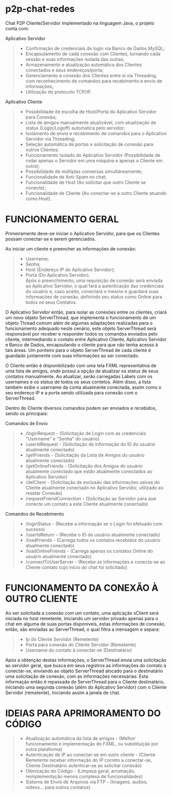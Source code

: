 # p2p-chat-redes
Chat P2P Cliente/Servidor implementado na linguagem Java, o projeto conta com:

Aplicativo Servidor
> - Confirmação de credenciais de login via Banco de Dados MySQL;</br>
> - Encapsulamento de cada conexão com Clientes, tornando cada sessão e suas informações isolada das outras;</br>
> - Armazenamento e atualização automática dos Clientes conectados e seus endereços/porta;</br>
> - Gerenciamento e conexão dos Clientes entre sí via Threading, com reconhecimento de comandos para recebimento e envio de informações;</br>
> - Utilização do protocolo TCP/IP.</br>

Aplicativo Cliente
> - Possibilidade de escolha de Host/Porta do Aplicativo Servidor para Conexão;</br>
> - Lista de amigos manualmente atualizável, com atualização de status (Login/Logoff) automática pelo servidor;</br>
> - Isolamento de envio e recebimento de comandos para o Aplicativo Servidor via Threading;</br>
> - Seleção automática de portas e solicitação de conexão para outros Clientes;</br>
> - Funcionamento Isolado do Aplicativo Servidor (Possibilidade de rodar apenas o Servidor em uma máquina e apenas o Cliente em outra);</br>
> - Possibilidade de múltiplas conversas simultâneamente;</br>
> - Funcionalidade de Anti-Spam no chat;</br>
> - Funcionalidade de Host (Ao solicitar que outro Cliente se conecte);</br>
> - Funcionalidade de Cliente (Ao conectar-se à outro Cliente atuando como Host).</br>

# FUNCIONAMENTO GERAL
Primeiramente deve-se iniciar o Aplicativo Servidor, para que os Clientes possam conectar-se e serem gerenciados.

Ao iniciar um cliente e preencher as informações de conexão:
> - Username;</br>
> - Senha;</br>
> - Host (Endereço IP do Aplicativo Servidor);</br>
> - Porta (Do Aplicativo Servidor).</br>
Após o preenchimento, uma requisição de conexão será enviada ao Aplicativo Servidor, o qual fará a autenticação das credenciais do usuário e, caso aceito, conectará o mesmo e guardará suas informações de conexão, definindo seu status como Online para todos os seus Contatos.

O Aplicativo Servidor então, para isolar as conexões entre os clientes, criará um novo objeto ServerThread, que implementa o funcionamento de um objeto Thread comum além de algumas adaptações realizadas para o funcionamento adequado neste cenário, este objeto ServerThread será responsável por receber e responder todos os comandos enviados pelo cliente, intermediando o contato entre Aplicativo Cliente, Aplicativo Servidor e Banco de Dados, encapsulando o cliente para que não tenha acesso à tais áreas. Um ponteiro para o objeto ServerThread de cada cliente é guardado juntamente com suas informações ao ser conectado.

O Cliente então é disponibilizado com uma tela FXML representativa de uma lista de amigos, onde possui a opção de atualizar os status de seus contatos manualmente. Ao atualizar, serão carregadas Labels com os usernames e os status de todos os seus contetos. Além disso, a lista também exibe o username da conta atualmente conectada, assim como o seu endereço IP e a porta sendo utilizada para conexão com o ServerThread.

Dentro do Cliente diversos comandos podem ser enviados e recebidos, sendo os principais:

Comandos de Envio
> - /loginRequest - (Solicitação de Login com as credenciais "Username" e "Senha" do usuário)
> - /userIdRequest - (Solicitação de Informação do ID do usuário atualmente conectado)
> - /getFriends - (Solicitação da Lista de Amigos do usuário atualmente conectado)
> - /getOnlineFriends - (Solicitação dos Amigos do usuário atualmente conectado que estão atualmente conectados ao Aplicativo Servidor)
> - /delClient - (Solicitação de exclusão das informações salvas do Cliente atualmente conectado no Aplicativo Servidor, utilizado ao resetar Conexão)
> - /requestFriendConnection - (Solicitação ao Servidor para que conecte um contato a este Cliente atualmente conectado)

Comandos de Recebimento
> - /loginStatus - (Recebe a informação se o Login foi efetuado com sucesso)
> - /userIdReturn - (Recebe o ID do usuário atualmente conectado)
> - /loadFriends - (Carrega todos os contatos recebidos do usuário atualmente conectado)
> - /loadOnlineFriends - (Carrega apenas os contatos Online do usuário atualmente conectado)
> - /connectToUserServer - (Recebe as informações e conecta-se ao Cliente contato cujo início do chat foi solicitado)

# FUNCIONAMENTO DA CONEXÃO À OUTRO CLIENTE
Ao ser solicitada a conexão com um contato, uma aplicação sClient será iniciada no host remetente, iniciando um servidor privado apenas para o chat em alguma de suas portas disponíveis, estas informações de conexão, então, são enviadas ao ServerThread, o qual filtra a mensagem e separa:
> - Ip do Cliente Servidor (Remetente)
> - Porta para conexão do Cliente Servidor (Remetente)
> - Username do contato à conectar-se (Destinatário)

Após a obtenção destas informações, o ServerThread envia uma solicitação ao servidor geral, que busca em seus registros as informações do contato à conectar-se, enviando ao objeto ServerThread alocado para o destinatário uma solicitação de conexão, com as informações necessárias. Esta informação então é repassada do ServerThread para o Cliente destinatário, iniciando uma segunda conexão (além do Aplicativo Servidor) com o Cliente Servidor (remetente), iniciando assim a janela de chat.

# IDEIAS PARA APRIMORAMENTO DO CÓDIGO

> - Atualização automática da lista de amigos - (Melhor funcionamento e implementação do FXML, ou substituição por outra plataforma)
> - Autenticação de IP ao conectar-se em outro cliente - (Cliente Remetente receber informação do IP correto a conectar-se, Cliente Destinatário autenticar-se ao solicitar conexão)
> - Otimização do Código - (Limpeza geral, arrumação, reimplementação menos complexa de funcionalidades)
> - Sistema de Envio de Arquivos via FTP - (Imagens, audios, videos... para outros contatos)
